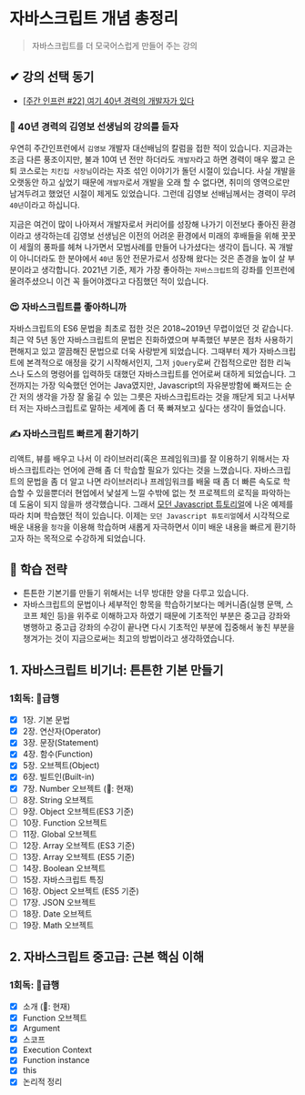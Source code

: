 # 자바스크립트 개념 총정리

> 자바스크립트를 더 모국어스럽게 만들어 주는 강의

## ✔ 강의 선택 동기

-   [[주간 인프런 #22] 여기 40년 경력의 개발자가 있다](https://www.inflearn.com/pages/weekly-inflearn-22)

### 🎫 40년 경력의 김영보 선생님의 강의를 듣자

우연히 주간인프런에서 `김영보` 개발자 대선배님의 칼럼을 접한 적이 있습니다.
지금과는 조금 다른 풍조이지만, 불과 10여 년 전만 하더라도 `개발자`라고 하면 경력이 매우 짧고 은퇴 코스로는 `치킨집 사장님`이라는 자조 섞인 이야기가 돌던 시절이 있습니다.
사실 개발을 오랫동안 하고 싶었기 때문에 `개발자`로서 개발을 오래 할 수 없다면, 취미의 영역으로만 남겨두려고 했었던 시절이 제게도 있었습니다.
그런데 김영보 선배님께서는 경력이 무려 `40년`이라고 하십니다.

지금은 여건이 많이 나아져서 개발자로서 커리어를 성장해 나가기 이전보다 좋아진 환경이라고 생각하는데 김영보 선생님은 이전의 어려운 환경에서 미래의 후배들을 위해 꿋꿋이 세월의 풍파를 헤쳐 나가면서 모범사례를 만들어 나가셨다는 생각이 듭니다. 꼭 개발이 아니더라도 한 분야에서 `40년` 동안 전문가로서 성장해 왔다는 것은 존경을 높이 살 부분이라고 생각합니다.
2021년 기준, 제가 가장 좋아하는 `자바스크립트`의 강좌를 인프런에 올려주셨으니 이건 꼭 들어야겠다고 다짐했던 적이 있습니다.

### 😍 자바스크립트를 좋아하니까

자바스크립트의 ES6 문법을 최초로 접한 것은 2018~2019년 무렵이었던 것 같습니다. 최근 약 5년 동안 자바스크립트의 문법은 진화하였으며 부족했던 부분은 점차 사용하기 편해지고 있고 깔끔해진 문법으로 더욱 사랑받게 되었습니다. 그때부터 제가 자바스크립트에 본격적으로 애정을 갖기 시작해서인지, 그저 `jQuery`로써 간접적으로만 접한 리눅스나 도스의 명령어를 입력하듯 대했던 자바스크립트를 언어로써 대하게 되었습니다. 그전까지는 가장 익숙했던 언어는 Java였지만, Javascript의 자유분방함에 빠져드는 순간 저의 생각을 가장 잘 옮길 수 있는 그릇은 자바스크립트라는 것을 깨닫게 되고 나서부터 저는 자바스크립트로 말하는 세계에 좀 더 푹 빠져보고 싶다는 생각이 들었습니다.

### ✍ 자바스크립트 빠르게 환기하기

리액트, 뷰를 배우고 나서 이 라이브러리(혹은 프레임워크)를 잘 이용하기 위해서는 자바스크립트라는 언어에 관해 좀 더 학습할 필요가 있다는 것을 느꼈습니다.
자바스크립트의 문법을 좀 더 알고 나면 라이브러리나 프레임워크를 배울 때 좀 더 빠른 속도로 학습할 수 있을뿐더러 현업에서 낯설게 느낄 수밖에 없는 첫 프로젝트의 로직을 파악하는 데 도움이 되지 않을까 생각했습니다. 그래서 [모던 Javascript 튜토리얼](https://ko.javascript.info/)에 나온 예제를 따라 치며 학습했던 적이 있습니다.
이제는 `모던 Javascript 튜토리얼`에서 시각적으로 배운 내용을 `청각`을 이용해 학습하며 새롭게 자극하면서 이미 배운 내용을 빠르게 환기하고자 하는 목적으로 수강하게 되었습니다.

## 🚩 학습 전략

-   튼튼한 기본기를 만들기 위해서는 너무 방대한 양을 다루고 있습니다.
-   자바스크립트의 문법이나 세부적인 항목을 학습하기보다는 메커니즘(실행 문맥, 스코프 체인 등)을 위주로 이해하고자 하였기 때문에 기초적인 부분은 중고급 강좌와 병행하고
    중고급 강좌의 수강이 끝나면 다시 기초적인 부분에 집중해서 놓친 부분을 챙겨가는 것이 지금으로써는 최고의 방법이라고 생각하였습니다.

## 1. 자바스크립트 비기너: 튼튼한 기본 만들기

### 1회독: 🚄급행

-   [x] 1장. 기본 문법
-   [x] 2장. 연산자(Operator)
-   [x] 3장. 문장(Statement)
-   [x] 4장. 함수(Function)
-   [x] 5장. 오브젝트(Object)
-   [x] 6장. 빌트인(Built-in)
-   [x] 7장. Number 오브젝트 (📌: 현재)
-   [ ] 8장. String 오브젝트
-   [ ] 9장. Object 오브젝트(ES3 기준)
-   [ ] 10장. Function 오브젝트
-   [ ] 11장. Global 오브젝트
-   [ ] 12장. Array 오브젝트 (ES3 기준)
-   [ ] 13장. Array 오브젝트 (ES5 기준)
-   [ ] 14장. Boolean 오브젝트
-   [ ] 15장. 자바스크립트 특징
-   [ ] 16장. Object 오브젝트 (ES5 기준)
-   [ ] 17장. JSON 오브젝트
-   [ ] 18장. Date 오브젝트
-   [ ] 19장. Math 오브젝트

## 2. 자바스크립트 중고급: 근본 핵심 이해

### 1회독: 🚄급행

-   [x] 소개 (📌: 현재)
-   [x] Function 오브젝트
-   [x] Argument
-   [x] 스코프
-   [x] Execution Context
-   [x] Function instance
-   [x] this
-   [x] 논리적 정리
